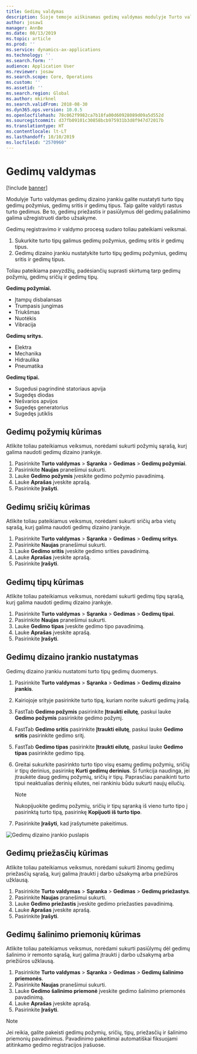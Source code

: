 ```yaml
---
title: Gedimų valdymas
description: Šioje temoje aiškinamas gedimų valdymas modulyje Turto valdymas.
author: josaw1
manager: AnnBe
ms.date: 08/13/2019
ms.topic: article
ms.prod: ''
ms.service: dynamics-ax-applications
ms.technology: ''
ms.search.form: ''
audience: Application User
ms.reviewer: josaw
ms.search.scope: Core, Operations
ms.custom: ''
ms.assetid: ''
ms.search.region: Global
ms.author: mkirknel
ms.search.validFrom: 2018-08-30
ms.dyn365.ops.version: 10.0.5
ms.openlocfilehash: 78c062f9982ca7b18fa00d60928089d09a5d552d
ms.sourcegitcommit: d37fb09101c30858bcb975931b3d8f947d72017b
ms.translationtype: HT
ms.contentlocale: lt-LT
ms.lasthandoff: 10/10/2019
ms.locfileid: "2570960"
---
```

# <a name="fault-management"></a>Gedimų valdymas

[!include [banner](../../includes/banner.md)]

 

Modulyje Turto valdymas gedimų dizaino įrankiu galite nustatyti turto tipų gedimų požymius, gedimų sritis ir gedimų tipus. Taip galite valdyti rastus turto gedimus. Be to, gedimų priežastis ir pasiūlymus dėl gedimų pašalinimo galima užregistruoti darbo užsakyme.

Gedimų registravimo ir valdymo procesą sudaro toliau pateikiami veiksmai.

1. Sukurkite turto tipų galimus gedimų požymius, gedimų sritis ir gedimų tipus.
2. Gedimų dizaino įrankiu nustatykite turto tipų gedimų požymius, gedimų sritis ir gedimų tipus.

Toliau pateikiama pavyzdžių, padėsiančių suprasti skirtumą tarp gedimų požymių, gedimų sričių ir gedimų tipų.

**Gedimų požymiai.**

- Įtampų disbalansas
- Trumpasis jungimas
- Triukšmas
- Nuotėkis
- Vibracija

**Gedimų sritys.**

- Elektra
- Mechanika
- Hidraulika
- Pneumatika

**Gedimų tipai.**

- Sugedusi pagrindinė statoriaus apvija
- Sugedęs diodas
- Nešvarios apvijos
- Sugedęs generatorius
- Sugedęs jutiklis

## <a name="create-fault-symptoms"></a>Gedimų požymių kūrimas

Atlikite toliau pateikiamus veiksmus, norėdami sukurti požymių sąrašą, kurį galima naudoti gedimų dizaino įrankyje.

1. Pasirinkite **Turto valdymas** \> **Sąranka** \> **Gedimas** \> **Gedimų požymiai**.
2. Pasirinkite **Naujas** pranešimui sukurti.
3. Lauke **Gedimo požymis** įveskite gedimo požymio pavadinimą.
4. Lauke **Aprašas** įveskite aprašą.
5. Pasirinkite **Įrašyti**.

## <a name="create-fault-areas"></a>Gedimų sričių kūrimas

Atlikite toliau pateikiamus veiksmus, norėdami sukurti sričių arba vietų sąrašą, kurį galima naudoti gedimų dizaino įrankyje.

1. Pasirinkite **Turto valdymas** \> **Sąranka** \> **Gedimas** \> **Gedimų sritys**.
2. Pasirinkite **Naujas** pranešimui sukurti.
3. Lauke **Gedimo sritis** įveskite gedimo srities pavadinimą.
4. Lauke **Aprašas** įveskite aprašą.
5. Pasirinkite **Įrašyti**.

## <a name="create-fault-types"></a>Gedimų tipų kūrimas

Atlikite toliau pateikiamus veiksmus, norėdami sukurti gedimų tipų sąrašą, kurį galima naudoti gedimų dizaino įrankyje.

1. Pasirinkite **Turto valdymas** \> **Sąranka** \> **Gedimas** \> **Gedimų tipai**.
2. Pasirinkite **Naujas** pranešimui sukurti.
3. Lauke **Gedimo tipas** įveskite gedimo tipo pavadinimą.
4. Lauke **Aprašas** įveskite aprašą.
5. Pasirinkite **Įrašyti**.

## <a name="set-up-the-fault-designer"></a>Gedimų dizaino įrankio nustatymas

Gedimų dizaino įrankiu nustatomi turto tipų gedimų duomenys.

1. Pasirinkite **Turto valdymas** \> **Sąranka** \> **Gedimas** \> **Gedimų dizaino įrankis**.
2. Kairiojoje srityje pasirinkite turto tipą, kuriam norite sukurti gedimų įrašą.
3. FastTab **Gedimo požymis** pasirinkite **Įtraukti eilutę**, paskui lauke **Gedimo požymis** pasirinkite gedimo požymį.
4. FastTab **Gedimo sritis** pasirinkite **Įtraukti eilutę**, paskui lauke **Gedimo sritis** pasirinkite gedimo sritį.
5. FastTab **Gedimo tipas** pasirinkite **Įtraukti eilutę**, paskui lauke **Gedimo tipas** pasirinkite gedimo tipą.
6. Greitai sukurkite pasirinkto turto tipo visų esamų gedimų požymių, sričių ir tipų derinius, pasirinkę **Kurti gedimų derinius**. Ši funkcija naudinga, jei įtraukėte daug gedimų požymių, sričių ir tipų. Paprasčiau panaikinti turto tipui neaktualias derinių eilutes, nei rankiniu būdu sukurti naujų eilučių.

    > [!NOTE]
    > Nukopijuokite gedimų požymių, sričių ir tipų sąranką iš vieno turto tipo į pasirinktą turto tipą, pasirinkę **Kopijuoti iš turto tipo**.

7. Pasirinkite **Įrašyti**, kad įrašytumėte pakeitimus.

![Gedimų dizaino įrankio puslapis](media/21-setup-for-work-orders.png)

## <a name="create-fault-causes"></a>Gedimų priežasčių kūrimas

Atlikite toliau pateikiamus veiksmus, norėdami sukurti žinomų gedimų priežasčių sąrašą, kurį galima įtraukti į darbo užsakymą arba priežiūros užklausą.

1. Pasirinkite **Turto valdymas** \> **Sąranka** \> **Gedimas** \> **Gedimų priežastys**.
2. Pasirinkite **Naujas** pranešimui sukurti.
3. Lauke **Gedimo priežastis** įveskite gedimo priežasties pavadinimą.
4. Lauke **Aprašas** įveskite aprašą.
5. Pasirinkite **Įrašyti**.

## <a name="create-fault-remedies"></a>Gedimų šalinimo priemonių kūrimas

Atlikite toliau pateikiamus veiksmus, norėdami sukurti pasiūlymų dėl gedimų šalinimo ir remonto sąrašą, kurį galima įtraukti į darbo užsakymą arba priežiūros užklausą.

1. Pasirinkite **Turto valdymas** \> **Sąranka** \> **Gedimas** \> **Gedimų šalinimo priemonės**.
2. Pasirinkite **Naujas** pranešimui sukurti.
3. Lauke **Gedimo šalinimo priemonė** įveskite gedimo šalinimo priemonės pavadinimą.
4. Lauke **Aprašas** įveskite aprašą.
5. Pasirinkite **Įrašyti**.

> [!NOTE]
> Jei reikia, galite pakeisti gedimų požymių, sričių, tipų, priežasčių ir šalinimo priemonių pavadinimus. Pavadinimo pakeitimai automatiškai fiksuojami atitinkamo gedimo registracijos įrašuose.
